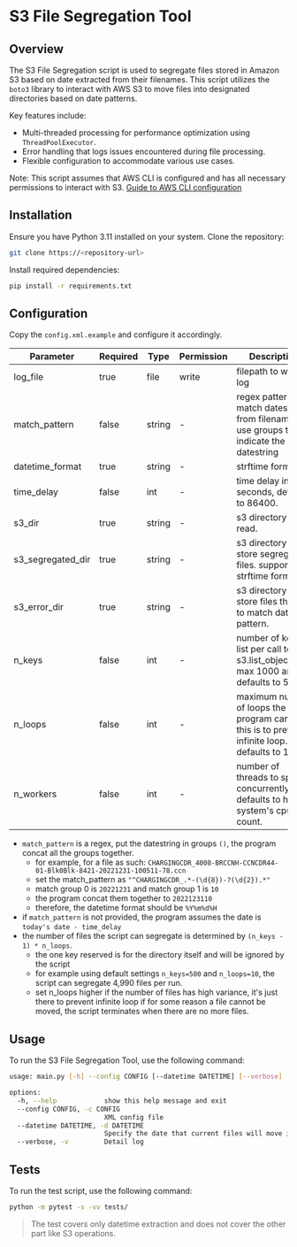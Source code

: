 # S3 File Segregation Tool

## Overview
The S3 File Segregation script is used to segregate files stored in Amazon S3 based on date extracted from their filenames. This script utilizes the `boto3` library to interact with AWS S3 to move files into designated directories based on date patterns. 

Key features include:
- Multi-threaded processing for performance optimization using `ThreadPoolExecutor`.
- Error handling that logs issues encountered during file processing.
- Flexible configuration to accommodate various use cases.

Note: This script assumes that AWS CLI is configured and has all necessary permissions to interact with S3. 
[Guide to AWS CLI configuration](https://gitlab.globeoss.com/dst/dst_aws/general/-/issues/3)


## Installation
Ensure you have Python 3.11 installed on your system. Clone the repository:
```bash
git clone https://<repository-url>
```

Install required dependencies:
```bash
pip install -r requirements.txt
```

## Configuration

Copy the `config.xml.example` and configure it accordingly.

| Parameter         | Required | Type   | Permission | Description                                                                                     |
| ----------------- | -------- | ------ | ---------- | ----------------------------------------------------------------------------------------------- |
| log_file          | true     | file   | write      | filepath to write log                                                                           |
| match_pattern     | false    | string | -          | regex pattern to match datestring from filename, use groups to indicate the datestring          |
| datetime_format   | true     | string | -          | strftime format.                                                                                |
| time_delay        | false    | int    | -          | time delay in seconds, defaults to 86400.                                                       |
| s3_dir            | true     | string | -          | s3 directory to read.                                                                           |
| s3_segregated_dir | true     | string | -          | s3 directory to store segregated files. supports strftime format                                |
| s3_error_dir      | true     | string | -          | s3 directory to store files that fail to match date pattern.                                    |
| n_keys            | false    | int    | -          | number of keys to list per call to s3.list_objects_v2, max 1000 and defaults to 500.            |
| n_loops           | false    | int    | -          | maximum number of loops the program can run. this is to prevent infinite loop. defaults to  10. |
| n_workers         | false    | int    | -          | number of threads to spawn concurrently. defaults to half of system's cpu count.                |

- `match_pattern` is a regex, put the datestring in groups `()`, the program concat all the groups together.
    - for example, for a file as such: `CHARGINGCDR_4008-BRCCNH-CCNCDR44-01-Blk0Blk-8421-20221231-100511-78.ccn`    
    - set the match_pattern as `"^CHARGINGCDR_.*-(\d{8})-?(\d{2}).*"`
    - match group 0 is `20221231` and match group 1 is `10`
    - the program concat them together to `2022123110`
    - therefore, the datetime format should be `%Y%m%d%H`
- if `match_pattern` is not provided, the program assumes the date is `today's date - time_delay`
- the number of files the script can segregate is determined by `(n_keys - 1) * n_loops`. 
    - the one key reserved is for the directory itself and will be ignored by the script
    - for example using default settings `n_keys=500` and `n_loops=10`, the script can segregate 4,990 files per run.
    - set n_loops higher if the number of files has high variance, it's just there to prevent infinite loop if for some reason a file cannot be moved, the script terminates when there are no more files.

## Usage
To run the S3 File Segregation Tool, use the following command:

```bash
usage: main.py [-h] --config CONFIG [--datetime DATETIME] [--verbose]

options:
  -h, --help            show this help message and exit
  --config CONFIG, -c CONFIG
                        XML config file
  --datetime DATETIME, -d DATETIME
                        Specify the date that current files will move into
  --verbose, -v         Detail log

```

## Tests
To run the test script, use the following command:

```bash
python -m pytest -s -vv tests/
```

> The test covers only datetime extraction and does not cover the other part like S3 operations.


